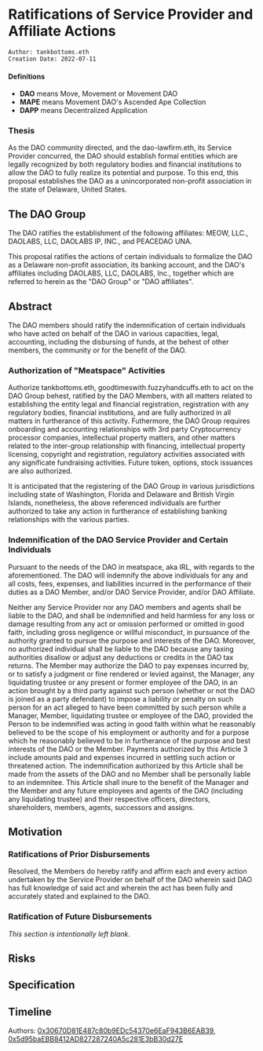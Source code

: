 # Ratifications of Service Provider and Affiliate Actions

```
Author: tankbottoms.eth
Creation Date: 2022-07-11
```

#### Definitions

-   **DAO** means Move, Movement or Movement DAO
-   **MAPE** means Movement DAO's Ascended Ape Collection
-   **DAPP** means Decentralized Application

### Thesis

As the DAO community directed, and the dao-lawfirm.eth, its Service Provider concurred, the DAO should establish formal entities which are legally recognized by both regulatory bodies and financial institutions to allow the DAO to fully realize its potential and purpose. To this end, this proposal establishes the DAO as a unincorporated non-profit association in the state of Delaware, United States.

## The DAO Group

The DAO ratifies the establishment of the following affiliates: MEOW, LLC., DAOLABS, LLC, DAOLABS IP, INC., and PEACEDAO UNA.

This proposal ratifies the actions of certain individuals to formalize the DAO as a Delaware non-profit association, its banking account, and the DAO's affiliates including DAOLABS, LLC, DAOLABS, Inc., together which are referred to herein as the "DAO Group" or "DAO affiliates".

## Abstract

The DAO members should ratify the indemnification of certain individuals who have acted on behalf of the DAO in various capacities, legal, accounting, including the disbursing of funds, at the behest of other members, the community or for the benefit of the DAO.

### Authorization of "Meatspace" Activities

Authorize tankbottoms.eth, goodtimeswith.fuzzyhandcuffs.eth to act on the DAO Group behest, ratified by the DAO Members, with all matters related to establishing the entity legal and financial registration, registration with any regulatory bodies, financial institutions, and are fully authorized in all matters in furtherance of this activity. Futhermore, the DAO Group requires onboarding and accounting relationships with 3rd party Cryptocurrency processor companies, intellectual property matters, and other matters related to the inter-group relationship with financing, intellectual property licensing, copyright and registration, regulatory activities associated with any significate fundraising activities. Future token, options, stock issuances are also authorized.

It is anticipated that the registering of the DAO Group in various jurisdictions including state of Washington, Florida and Delaware and British Virgin Islands, nonetheless, the above referenced individuals are further authorized to take any action in furtherance of establishing banking relationships with the various parties.

### Indemnification of the DAO Service Provider and Certain Individuals

Pursuant to the needs of the DAO in meatspace, aka IRL, with regards to the aforementioned. The DAO will indemnify the above individuals for any and all costs, fees, expenses, and liabilities incurred in the performance of their duties as a DAO Member, and/or DAO Service Provider, and/or DAO Affiliate.

Neither any Service Provider nor any DAO members and agents shall be liable to the DAO, and shall be indemnified and held harmless for any loss or damage resulting from any act or omission performed or omitted in good faith, including gross negligence or willful misconduct, in pursuance of the authority granted to pursue the purpose and interests of the DAO. Moreover, no authorized individual shall be liable to the DAO because any taxing authorities disallow or adjust any deductions or credits in the DAO tax returns. The Member may authorize the DAO to pay expenses incurred by, or to satisfy a judgment or fine rendered or levied against, the Manager, any liquidating trustee or any present or former employee of the DAO, in an action brought by a third party against such person (whether or not the DAO is joined as a party defendant) to impose a liability or penalty on such person for an act alleged to have been committed by such person while a Manager, Member, liquidating trustee or employee of the DAO, provided the Person to be indemnified was acting in good faith within what he reasonably believed to be the scope of his employment or authority and for a purpose which he reasonably believed to be in furtherance of the purpose and best interests of the DAO or the Member. Payments authorized by this Article 3 include amounts paid and expenses incurred in settling such action or threatened action. The indemnification authorized by this Article shall be made from the assets of the DAO and no Member shall be personally liable to an indemnitee. This Article shall inure to the benefit of the Manager and the Member and any future employees and agents of the DAO (including any liquidating trustee) and their respective officers, directors, shareholders, members, agents, successors and assigns.

## Motivation

### Ratifications of Prior Disbursements

Resolved, the Members do hereby ratify and affirm each and every action undertaken by the Service Provider on behalf of the DAO wherein said DAO has full knowledge of said act and wherein the act has been fully and accurately stated and explained to the DAO.

### Ratification of Future Disbursements

_This section is intentionally left blank._

## Risks

## Specification

## Timeline

Authors: [0x30670D81E487c80b9EDc54370e6EaF943B6EAB39](https://etherscan.io/address/0x30670d81e487c80b9edc54370e6eaf943b6eab39), [0x5d95baEBB8412AD827287240A5c281E3bB30d27E](https://etherscan.io/address/0x5d95baEBB8412AD827287240A5c281E3bB30d27E)
